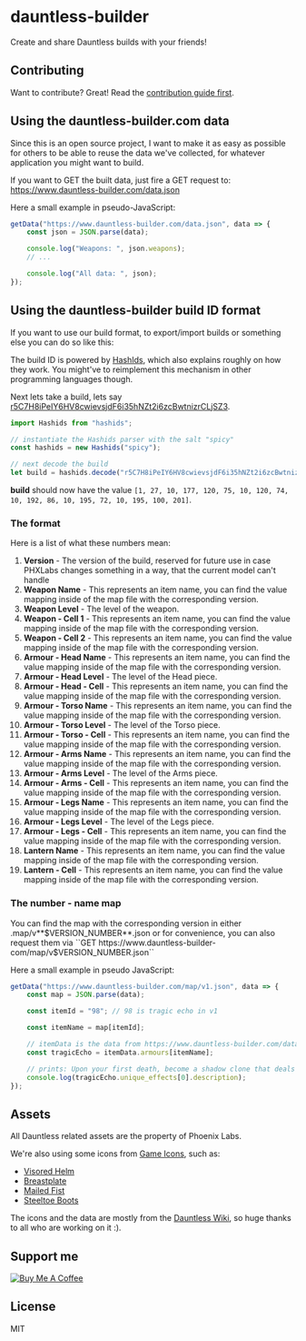 # dauntless-builder

Create and share Dauntless builds with your friends!

## Contributing

Want to contribute? Great! Read the [contribution guide first](CONTRIBUTING.md).

## Using the dauntless-builder.com data

Since this is an open source project, I want to make it as easy as possible for others to be able
to reuse the data we've collected, for whatever application you might want to build.

If you want to GET the built data, just fire a GET request to: https://www.dauntless-builder.com/data.json

Here a small example in pseudo-JavaScript:

```js
getData("https://www.dauntless-builder.com/data.json", data => {
    const json = JSON.parse(data);

    console.log("Weapons: ", json.weapons);
    // ...

    console.log("All data: ", json);
});
```

## Using the dauntless-builder build ID format

If you want to use our build format, to export/import builds or something else you can do so like this:

The build ID is powered by [HashIds](https://hashids.org/), which also explains roughly on how they work. You might've
to reimplement this mechanism in other programming languages though.

Next lets take a build, lets say [r5C7H8iPeIY6HV8cwievsjdF6i35hNZt2i6zcBwtnizrCLjSZ3](https://www.dauntless-builder.com/b/r5C7H8iPeIY6HV8cwievsjdF6i35hNZt2i6zcBwtnizrCLjSZ3).

```js
import Hashids from "hashids";

// instantiate the Hashids parser with the salt "spicy"
const hashids = new Hashids("spicy");

// next decode the build
let build = hashids.decode("r5C7H8iPeIY6HV8cwievsjdF6i35hNZt2i6zcBwtnizrCLjSZ3");
```

**build** should now have the value ``[1, 27, 10, 177, 120, 75, 10, 120, 74, 10, 192, 86, 10, 195, 72, 10, 195, 100, 201]``.

### The format

Here is a list of what these numbers mean:

1. **Version** - The version of the build, reserved for future use in case PHXLabs changes something in a way, that the current model can't handle
2. **Weapon Name** - This represents an item name, you can find the value mapping inside of the map file with the corresponding version.
3. **Weapon Level** - The level of the weapon.
4. **Weapon - Cell 1** - This represents an item name, you can find the value mapping inside of the map file with the corresponding version.
5. **Weapon - Cell 2** - This represents an item name, you can find the value mapping inside of the map file with the corresponding version.
6. **Armour - Head Name** - This represents an item name, you can find the value mapping inside of the map file with the corresponding version.
7. **Armour - Head Level** - The level of the Head piece.
8. **Armour - Head - Cell** - This represents an item name, you can find the value mapping inside of the map file with the corresponding version.
9. **Armour - Torso Name** - This represents an item name, you can find the value mapping inside of the map file with the corresponding version.
10. **Armour - Torso Level** - The level of the Torso piece.
11. **Armour - Torso - Cell** - This represents an item name, you can find the value mapping inside of the map file with the corresponding version.
12. **Armour - Arms Name** - This represents an item name, you can find the value mapping inside of the map file with the corresponding version.
13. **Armour - Arms Level** - The level of the Arms piece.
14. **Armour - Arms - Cell** - This represents an item name, you can find the value mapping inside of the map file with the corresponding version.
15. **Armour - Legs Name** - This represents an item name, you can find the value mapping inside of the map file with the corresponding version.
16. **Armour - Legs Level** - The level of the Legs piece.
17. **Armour - Legs - Cell** - This represents an item name, you can find the value mapping inside of the map file with the corresponding version.
18. **Lantern Name** - This represents an item name, you can find the value mapping inside of the map file with the corresponding version.
19. **Lantern - Cell** - This represents an item name, you can find the value mapping inside of the map file with the corresponding version.

### The number - name map

You can find the map with the corresponding version in either .map/v**$VERSION_NUMBER**.json or for convenience, you can also
request them via ``GET https://www.dauntless-builder-com/map/v$VERSION_NUMBER.json``

Here a small example in pseudo JavaScript:

```js
getData("https://www.dauntless-builder.com/map/v1.json", data => {
    const map = JSON.parse(data);

    const itemId = "98"; // 98 is tragic echo in v1

    const itemName = map[itemId];

    // itemData is the data from https://www.dauntless-builder.com/data.json
    const tragicEcho = itemData.armours[itemName];

    // prints: Upon your first death, become a shadow clone that deals 100% increased damage for 15 seconds.
    console.log(tragicEcho.unique_effects[0].description);
});
```

## Assets

All Dauntless related assets are the property of Phoenix Labs.

We're also using some icons from [Game Icons](https://game-icons.net/), such as:

* [Visored Helm](/assets/icons/general/Head.png)
* [Breastplate](/assets/icons/general/Torso.png)
* [Mailed Fist](/assets/icons/general/Arms.png)
* [Steeltoe Boots](/assets/icons/general/Legs.png)

The icons and the data are mostly from the [Dauntless Wiki](https://dauntless.gamepedia.com/Dauntless_Wiki), so huge thanks
to all who are working on it :).

## Support me

<a href="https://www.buymeacoffee.com/atomicptr" target="_blank"><img src="https://www.buymeacoffee.com/assets/img/custom_images/orange_img.png" alt="Buy Me A Coffee" style="height: auto !important;width: auto !important;" ></a>

## License

MIT